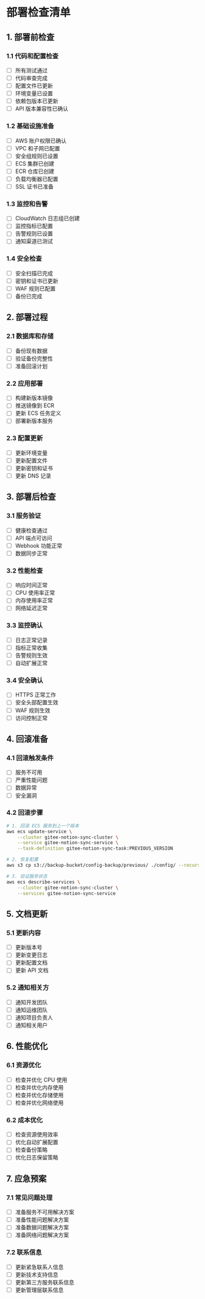 # 部署检查清单

## 1. 部署前检查

### 1.1 代码和配置检查
- [ ] 所有测试通过
- [ ] 代码审查完成
- [ ] 配置文件已更新
- [ ] 环境变量已设置
- [ ] 依赖包版本已更新
- [ ] API 版本兼容性已确认

### 1.2 基础设施准备
- [ ] AWS 账户权限已确认
- [ ] VPC 和子网已配置
- [ ] 安全组规则已设置
- [ ] ECS 集群已创建
- [ ] ECR 仓库已创建
- [ ] 负载均衡器已配置
- [ ] SSL 证书已准备

### 1.3 监控和告警
- [ ] CloudWatch 日志组已创建
- [ ] 监控指标已配置
- [ ] 告警规则已设置
- [ ] 通知渠道已测试

### 1.4 安全检查
- [ ] 安全扫描已完成
- [ ] 密钥和证书已更新
- [ ] WAF 规则已配置
- [ ] 备份已完成

## 2. 部署过程

### 2.1 数据库和存储
- [ ] 备份现有数据
- [ ] 验证备份完整性
- [ ] 准备回滚计划

### 2.2 应用部署
- [ ] 构建新版本镜像
- [ ] 推送镜像到 ECR
- [ ] 更新 ECS 任务定义
- [ ] 部署新版本服务

### 2.3 配置更新
- [ ] 更新环境变量
- [ ] 更新配置文件
- [ ] 更新密钥和证书
- [ ] 更新 DNS 记录

## 3. 部署后检查

### 3.1 服务验证
- [ ] 健康检查通过
- [ ] API 端点可访问
- [ ] Webhook 功能正常
- [ ] 数据同步正常

### 3.2 性能检查
- [ ] 响应时间正常
- [ ] CPU 使用率正常
- [ ] 内存使用率正常
- [ ] 网络延迟正常

### 3.3 监控确认
- [ ] 日志正常记录
- [ ] 指标正常收集
- [ ] 告警规则生效
- [ ] 自动扩展正常

### 3.4 安全确认
- [ ] HTTPS 正常工作
- [ ] 安全头部配置生效
- [ ] WAF 规则生效
- [ ] 访问控制正常

## 4. 回滚准备

### 4.1 回滚触发条件
- [ ] 服务不可用
- [ ] 严重性能问题
- [ ] 数据异常
- [ ] 安全漏洞

### 4.2 回滚步骤
```bash
# 1. 回滚 ECS 服务到上一个版本
aws ecs update-service \
    --cluster gitee-notion-sync-cluster \
    --service gitee-notion-sync-service \
    --task-definition gitee-notion-sync-task:PREVIOUS_VERSION

# 2. 恢复配置
aws s3 cp s3://backup-bucket/config-backup/previous/ ./config/ --recursive

# 3. 验证服务状态
aws ecs describe-services \
    --cluster gitee-notion-sync-cluster \
    --services gitee-notion-sync-service
```

## 5. 文档更新

### 5.1 更新内容
- [ ] 更新版本号
- [ ] 更新变更日志
- [ ] 更新配置文档
- [ ] 更新 API 文档

### 5.2 通知相关方
- [ ] 通知开发团队
- [ ] 通知运维团队
- [ ] 通知项目负责人
- [ ] 通知相关用户

## 6. 性能优化

### 6.1 资源优化
- [ ] 检查并优化 CPU 使用
- [ ] 检查并优化内存使用
- [ ] 检查并优化存储使用
- [ ] 检查并优化网络使用

### 6.2 成本优化
- [ ] 检查资源使用效率
- [ ] 优化自动扩展配置
- [ ] 检查备份策略
- [ ] 优化日志保留策略

## 7. 应急预案

### 7.1 常见问题处理
- [ ] 准备服务不可用解决方案
- [ ] 准备性能问题解决方案
- [ ] 准备数据问题解决方案
- [ ] 准备网络问题解决方案

### 7.2 联系信息
- [ ] 更新紧急联系人信息
- [ ] 更新技术支持信息
- [ ] 更新第三方服务联系信息
- [ ] 更新管理层联系信息 